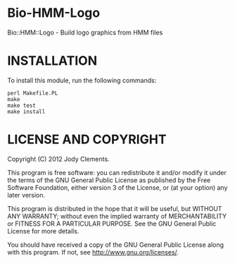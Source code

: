 Bio-HMM-Logo
============

Bio::HMM::Logo - Build logo graphics from HMM files

INSTALLATION
============

To install this module, run the following commands:

	perl Makefile.PL
	make
	make test
	make install


LICENSE AND COPYRIGHT
=====================


Copyright (C) 2012 Jody Clements.

This program is free software: you can redistribute it and/or modify
it under the terms of the GNU General Public License as published by
the Free Software Foundation, either version 3 of the License, or
(at your option) any later version.

This program is distributed in the hope that it will be useful,
but WITHOUT ANY WARRANTY; without even the implied warranty of
MERCHANTABILITY or FITNESS FOR A PARTICULAR PURPOSE.  See the
GNU General Public License for more details.

You should have received a copy of the GNU General Public License
along with this program.  If not, see <http://www.gnu.org/licenses/>.


